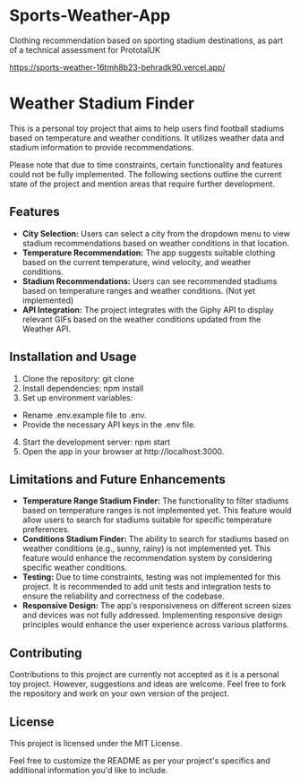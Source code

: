 # Sports-Weather-App
Clothing recommendation based on sporting stadium destinations, as part of a technical assessment for PrototalUK

https://sports-weather-16tmh8b23-behradk90.vercel.app/

# Weather Stadium Finder
This is a personal toy project that aims to help users find football stadiums based on temperature and weather conditions. It utilizes weather data and stadium information to provide recommendations.

Please note that due to time constraints, certain functionality and features could not be fully implemented. The following sections outline the current state of the project and mention areas that require further development.

## Features
- **City Selection:** Users can select a city from the dropdown menu to view stadium recommendations based on weather conditions in that location.
- **Temperature Recommendation:** The app suggests suitable clothing based on the current temperature, wind velocity, and weather conditions.
- **Stadium Recommendations:** Users can see recommended stadiums based on temperature ranges and weather conditions. (Not yet implemented)
- **API Integration:** The project integrates with the Giphy API to display relevant GIFs based on the weather conditions updated from the Weather API.
## Installation and Usage
1. Clone the repository: git clone <repository-url>
2. Install dependencies: npm install
3. Set up environment variables:
  - Rename .env.example file to .env.
  - Provide the necessary API keys in the .env file.
4. Start the development server: npm start
5. Open the app in your browser at http://localhost:3000.
## Limitations and Future Enhancements
- **Temperature Range Stadium Finder:** The functionality to filter stadiums based on temperature ranges is not implemented yet. This feature would allow users to search for stadiums suitable for specific temperature preferences.
- **Conditions Stadium Finder:** The ability to search for stadiums based on weather conditions (e.g., sunny, rainy) is not implemented yet. This feature would enhance the recommendation system by considering specific weather conditions.
- **Testing:** Due to time constraints, testing was not implemented for this project. It is recommended to add unit tests and integration tests to ensure the reliability and correctness of the codebase.
- **Responsive Design:** The app's responsiveness on different screen sizes and devices was not fully addressed. Implementing responsive design principles would enhance the user experience across various platforms.
## Contributing
Contributions to this project are currently not accepted as it is a personal toy project. However, suggestions and ideas are welcome. Feel free to fork the repository and work on your own version of the project.

## License
This project is licensed under the MIT License.

Feel free to customize the README as per your project's specifics and additional information you'd like to include.
